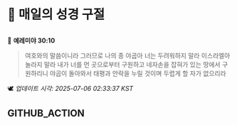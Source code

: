 # 🙏 매일의 성경 구절
##
<!-- START_BIBLE_VERSE -->
📖 **예레미야 30:10**
> 여호와의 말씀이니라 그러므로 나의 종 야곱아 너는 두려워하지 말라 이스라엘아 놀라지 말라 내가 너를 먼 곳으로부터 구원하고 네자손을 잡혀가 있는 땅에서 구원하리니 야곱이 돌아와서 태평과 안락을 누릴 것이며 두렵게 할 자가 없으리라

🕊️ _업데이트 시각: 2025-07-06 02:33:37 KST_
  <!-- END_BIBLE_VERSE -->
## GITHUB_ACTION
